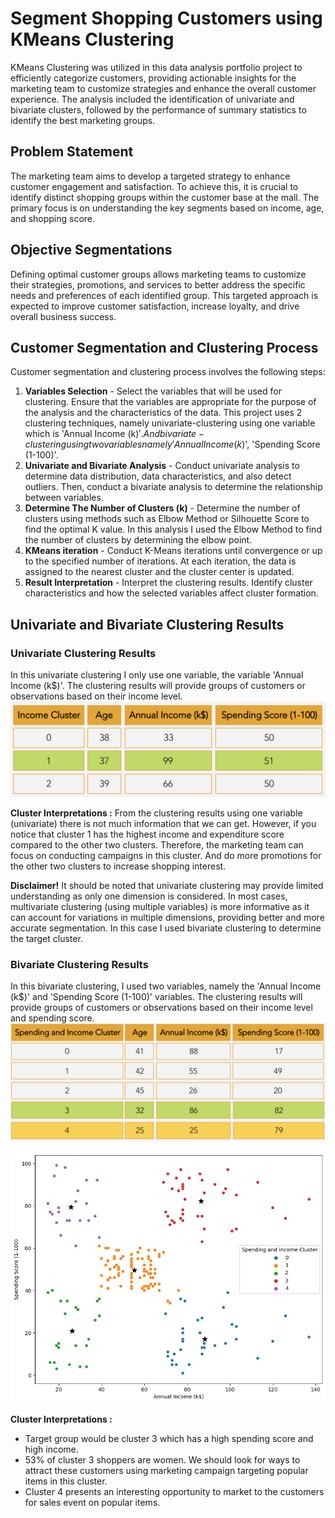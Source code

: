 # Segment Shopping Customers using KMeans Clustering
KMeans Clustering was utilized in this data analysis portfolio project to efficiently categorize customers, providing actionable insights for the marketing team to customize strategies and enhance the overall customer experience. The analysis included the identification of univariate and bivariate clusters, followed by the performance of summary statistics to identify the best marketing groups.


## Problem Statement
The marketing team aims to develop a targeted strategy to enhance customer engagement and satisfaction. To achieve this, it is crucial to identify distinct shopping groups within the customer base at the mall. The primary focus is on understanding the key segments based on income, age, and shopping score. 


## Objective Segmentations
Defining optimal customer groups allows marketing teams to customize their strategies, promotions, and services to better address the specific needs and preferences of each identified group. This targeted approach is expected to improve customer satisfaction, increase loyalty, and drive overall business success.


## Customer Segmentation and Clustering Process
Customer segmentation and clustering process involves the following steps:
1. **Variables Selection** - Select the variables that will be used for clustering. Ensure that the variables are appropriate for the purpose of the analysis and the characteristics of the data. This project uses 2 clustering techniques, namely univariate-clustering using one variable which is 'Annual Income (k$)'. And bivariate-clustering using two variables namely 'Annual Income (k$)', 'Spending Score (1-100)'.
2. **Univariate and Bivariate Analysis** - Conduct univariate analysis to determine data distribution, data characteristics, and also detect outliers. Then, conduct a bivariate analysis to determine the relationship between variables.
3. **Determine The Number of Clusters (k)** - Determine the number of clusters using methods such as Elbow Method or Silhouette Score to find the optimal K value. In this analysis I used the Elbow Method to find the number of clusters by determining the elbow point.
4. **KMeans iteration** - Conduct K-Means iterations until convergence or up to the specified number of iterations. At each iteration, the data is assigned to the nearest cluster and the cluster center is updated.
5. **Result Interpretation** - Interpret the clustering results. Identify cluster characteristics and how the selected variables affect cluster formation.


## Univariate and Bivariate Clustering Results
### Univariate Clustering Results
In this univariate clustering I only use one variable, the variable 'Annual Income (k$)'. The clustering results will provide groups of customers or observations based on their income level.
![alt text](https://github.com/salsabilafcr/Customer_Segmentation_and_Clustering/blob/main/Univariate%20Clusters.png?raw=true)

**Cluster Interpretations :**
From the clustering results using one variable (univariate) there is not much information that we can get. However, if you notice that cluster 1 has the highest income and expenditure score compared to the other two clusters. Therefore, the marketing team can focus on conducting campaigns in this cluster. And do more promotions for the other two clusters to increase shopping interest.

**Disclaimer!** It should be noted that univariate clustering may provide limited understanding as only one dimension is considered. In most cases, multivariate clustering (using multiple variables) is more informative as it can account for variations in multiple dimensions, providing better and more accurate segmentation. In this case I used bivariate clustering to determine the target cluster.


### Bivariate Clustering Results
In this bivariate clustering, I used two variables, namely the 'Annual Income (k$)' and 'Spending Score (1-100)' variables. The clustering results will provide groups of customers or observations based on their income level and spending score.
![alt text](https://github.com/salsabilafcr/Customer_Segmentation_and_Clustering/blob/main/Bivariate%20Clusters.png?raw=true)

![alt text](https://github.com/salsabilafcr/Customer_Segmentation_and_Clustering/blob/main/Cluster.png?raw=true)

**Cluster Interpretations :**
- Target group would be cluster 3 which has a high spending score and high income.
- 53% of cluster 3 shoppers are women. We should look for ways to attract these customers using marketing campaign targeting popular items in this cluster.
- Cluster 4 presents an interesting opportunity to market to the customers for sales event on popular items.



